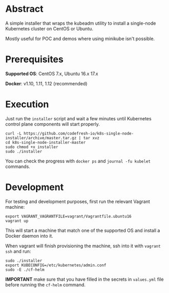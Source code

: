 # Abstract

A simple installer that wraps the kubeadm utility to install a single-node
Kubernetes cluster on CentOS or Ubuntu.

Mostly useful for POC and demos where using minikube isn't possible.

# Prerequisites

**Supported OS**: CentOS 7.x, Ubuntu 16.x 17.x

**Docker**: v1.10, 1.11, 1.12 (recommended)

# Execution

Just run the `installer` script and wait a few minutes until Kubernetes control
plane components will start properly.

```
curl -L https://github.com/codefresh-io/k8s-single-node-installer/archive/master.tar.gz | tar xvz
cd k8s-single-node-installer-master
sudo chmod +x installer
sudo ./installer
```

You can check the progress with `docker ps` and `journal -fu kubelet` commands.

# Development

For testing and development purposes, first run the relevant Vagrant machine:

```
export VAGRANT_VAGRANTFILE=vagrant/Vagrantfile.ubuntu16
vagrant up
```

This will start a machine that match one of the supported OS and install a
Docker daemon into it.

When vagrant will finish provisioning the machine, ssh into it with `vagrant
ssh` and run:

```
sudo ./installer
export KUBECONFIG=/etc/kubernetes/admin.conf 
sudo -E ./cf-helm
```

**IMPORTANT** make sure that you have filled in the secrets in `values.yml`
 file before running the `cf-helm` command.

